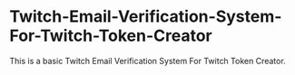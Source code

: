 # Twitch-Email-Verification-System-For-Twitch-Token-Creator
This is a basic Twitch Email Verification System For Twitch Token Creator.
